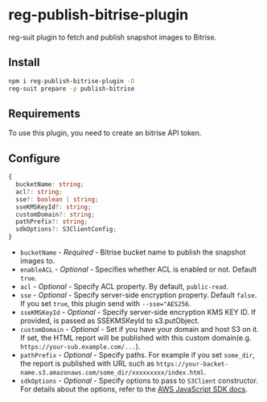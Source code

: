 # reg-publish-bitrise-plugin

reg-suit plugin to fetch and publish snapshot images to Bitrise.

## Install

```sh
npm i reg-publish-bitrise-plugin -D
reg-suit prepare -p publish-bitrise
```

## Requirements

To use this plugin, you need to create an bitrise API token.

## Configure

```ts
{
  bucketName: string;
  acl?: string;
  sse?: boolean | string;
  sseKMSKeyId?: string;
  customDomain?: string;
  pathPrefix?: string;
  sdkOptions?: S3ClientConfig;
}
```

- `bucketName` - _Required_ - Bitrise bucket name to publish the snapshot images to.
- `enableACL` - _Optional_ - Specifies whether ACL is enabled or not. Default `true`.
- `acl` - _Optional_ - Specify ACL property. By default, `public-read`.
- `sse` - _Optional_ - Specify server-side encryption property. Default `false`. If you set `true`, this plugin send with `--sse="AES256`.
- `sseKMSKeyId` - _Optional_ - Specify server-side encryption KMS KEY ID. If provided, is passed as SSEKMSKeyId to s3.putObject.
- `customDomain` - _Optional_ - Set if you have your domain and host S3 on it. If set, the HTML report will be published with this custom domain(e.g. `https://your-sub.example.com/...`).
- `pathPrefix` - _Optional_ - Specify paths. For example if you set `some_dir`, the report is published with URL such as `https://your-backet-name.s3.amazonaws.com/some_dir/xxxxxxxxx/index.html`.
- `sdkOptions` - _Optional_ - Specify options to pass to `S3Client` constructor. For details about the options, refer to the [AWS JavaScript SDK docs](https://www.npmjs.com/package/@aws-sdk/client-s3#usage).

